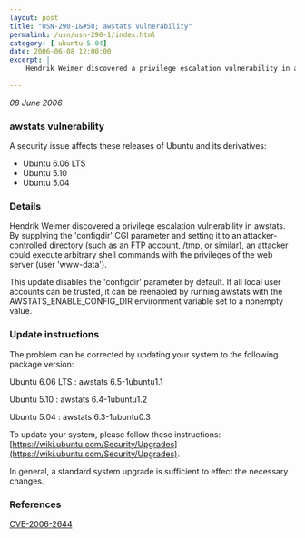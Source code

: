 ```yaml
---
layout: post
title: "USN-290-1&#58; awstats vulnerability"
permalink: /usn/usn-290-1/index.html
category: [ ubuntu-5.04]
date: 2006-06-08 12:00:00
excerpt: |
    Hendrik Weimer discovered a privilege escalation vulnerability in awstats. By supplying the &#39;configdir&#39; CGI parameter and setting it to an attacker-controlled directory (such as an FTP account, /tmp, or similar), an attacker could execute arbitrary shell commands with the privileges of the web server (user &#39;www-data&#39;).
    
--- 
```

 
 

*08 June 2006*

### awstats vulnerability

A security issue affects these releases of Ubuntu and its derivatives:

* Ubuntu 6.06 LTS
* Ubuntu 5.10
* Ubuntu 5.04

### Details

Hendrik Weimer discovered a privilege escalation vulnerability in awstats. By supplying the &#39;configdir&#39; CGI parameter and setting it to an attacker-controlled directory (such as an FTP account, /tmp, or similar), an attacker could execute arbitrary shell commands with the privileges of the web server (user &#39;www-data&#39;).

This update disables the &#39;configdir&#39; parameter by default. If all local user accounts can be trusted, it can be reenabled by running awstats with the AWSTATS_ENABLE_CONFIG_DIR environment variable set to a nonempty value.

### Update instructions

The problem can be corrected by updating your system to the following package version:

Ubuntu 6.06 LTS
 : awstats <span>6.5-1ubuntu1.1</span>

Ubuntu 5.10
 : awstats <span>6.4-1ubuntu1.2</span>

Ubuntu 5.04
 : awstats <span>6.3-1ubuntu0.3</span>

To update your system, please follow these instructions: [https://wiki.ubuntu.com/Security/Upgrades](https://wiki.ubuntu.com/Security/Upgrades).

In general, a standard system upgrade is sufficient to effect the necessary changes.

### References

 
 [CVE-2006-2644](http://people.ubuntu.com/~ubuntu-security/cve/CVE-2006-2644)
 

